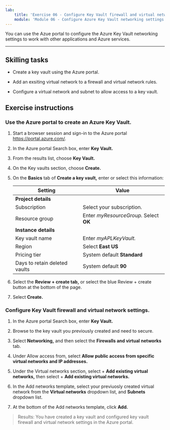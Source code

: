 ```yaml
---
lab:
    title: 'Exercise 06 - Configure Key Vault firewall and virtual networks'    
    module: 'Module 06 - Configure Azure Key Vault networking settings'
---
```


You can use the Azue portal to configure the Azure Key Vault networking settings to work with other applications and Azure services. 

---

## Skilling tasks

- Create a key vault using the Azure portal.

- Add an exsiting virtual network to a firewall and virtual network rules.

- Configure a virtual network and subnet to allow access to a key vault.

## Exercise instructions 

### Use the Azure portal to create an Azure Key Vault.

1. Start a browser session and sign-in to the Azure portal https://portal.azure.com/.
   
2. In the Azure portal Search box, enter **Key Vault.**

3. From the results list, choose **Key Vault.**

4. On the Key vaults section, choose **Create.**

5. On the **Basics** tab of **Create a key vault,** enter or select this information:
   
   |Setting|Value|
   |---|---|
   |**Project details**|
   |Subscription|Select your subscription.|
   |Resource group|Enter *myResourceGroup.* Select **OK**|
   |**Instance details**|
   |Key vault name|Enter *myAPLKeyVault.*|
   |Region|Select **East US**|
   |Pricing tier|System default **Standard**|
   |Days to retain deleted vaults|System default **90**|

7. Select the **Review + create tab,** or select the blue Review + create button at the bottom of the page.
  
8. Select **Create.**

### Configure Key Vault firewall and virtual network settings.

1. In the Azure portal Search box, enter **Key Vault.**

2. Browse to the key vault you previously created and need to secure.

3. Select **Networking,** and then select the **Firewalls and virtual networks** tab.

4. Under Allow access from, select **Allow public access from specific virtual networks and IP addresses.**

5. Under the Virtual networks section, select + **Add existing virtual networks,** then select + **Add existing virtual networks.**

6. In the Add networks template, select your previuosly created virtual network from the **Virtual networks** dropdown list, and **Subnets** dropdown list.

7. At the bottom of the Add networks template, click **Add.**

  > Results: You have created a key vault and configured key vault firewall and virtual network settings in the Azure portal.
